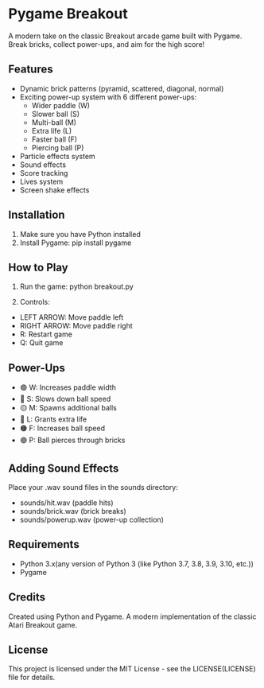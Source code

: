 # Pygame Breakout

A modern take on the classic Breakout arcade game built with Pygame. Break bricks, collect power-ups, and aim for the high score!

## Features

- Dynamic brick patterns (pyramid, scattered, diagonal, normal)
- Exciting power-up system with 6 different power-ups:
  - Wider paddle (W)
  - Slower ball (S)
  - Multi-ball (M)
  - Extra life (L)
  - Faster ball (F)
  - Piercing ball (P)
- Particle effects system
- Sound effects
- Score tracking
- Lives system
- Screen shake effects

## Installation

1. Make sure you have Python installed
2. Install Pygame:
pip install pygame


## How to Play

1. Run the game:
python breakout.py


2. Controls:
- LEFT ARROW: Move paddle left
- RIGHT ARROW: Move paddle right
- R: Restart game
- Q: Quit game

## Power-Ups

- 🟢 W: Increases paddle width
- 🔵 S: Slows down ball speed
- 🟡 M: Spawns additional balls
- 🔴 L: Grants extra life
- 🟠 F: Increases ball speed
- 🟣 P: Ball pierces through bricks

## Adding Sound Effects

Place your .wav sound files in the sounds directory:
- sounds/hit.wav (paddle hits)
- sounds/brick.wav (brick breaks)
- sounds/powerup.wav (power-up collection)

## Requirements

- Python 3.x(any version of Python 3 (like Python 3.7, 3.8, 3.9, 3.10, etc.))
- Pygame

## Credits

Created using Python and Pygame. A modern implementation of the classic Atari Breakout game.

## License

This project is licensed under the MIT License - see the LICENSE(LICENSE) file for details.
